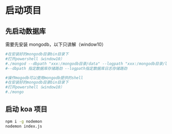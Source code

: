 # 启动项目

## 先启动数据库

需要先安装 mongodb，以下只讲解（window10）

```bash
#在安装好的mongodb目录bin目录下
#打开powershell（window10）
#./mongod --dbpath "xxx:/mongodb目录/data" --logpath "xxx:/mongodb目录/log" （启动mogodb）
#--dbpath 指定数据库存储路劲 --logpath指定数据库日志存储路劲

#操作mogodb可以使用mongodb提供的shell
#在安装好的mongodb目录bin目录下
#打开powershell（window10）
#./mongo
```

## 启动 koa 项目

```bash
npm i -g nodemon
nodemon index.js
```
